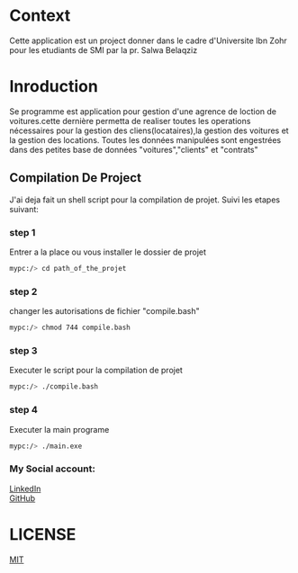 # Context
Cette application est un project donner dans le cadre d'Universite Ibn Zohr pour les etudiants de SMI 
par la pr. Salwa Belaqziz
# Inroduction
Se programme est application pour gestion d'une agrence de loction de voitures.cette dernière permetta de realiser  toutes les operations nécessaires pour la gestion des cliens(locataires),la gestion des voitures et la gestion des locations.
Toutes les données manipulées sont engestrées dans des petites base de données "voitures","clients" et "contrats"

## Compilation De Project
J'ai deja fait un shell script pour la compilation de projet. 
Suivi les etapes suivant:
### step 1
Entrer a la place ou vous installer le dossier de projet
```bash
mypc:/> cd path_of_the_projet
```
### step 2
changer les autorisations de fichier "compile.bash"
```bash
mypc:/> chmod 744 compile.bash
```
### step 3
Executer le script pour la compilation de projet
```bash
mypc:/> ./compile.bash
```
### step 4
Executer la main programe
```bash
mypc:/> ./main.exe
```
### My Social account:
  [LinkedIn](https://www.linkedin.com/in/mohamed-o-b9791aba/) \
  [GitHub](https://github.com/bssayla)
  
# LICENSE
  [MIT](https://github.com/bssayla/Projet_Location_Voiture/blob/main/LICENSE)
